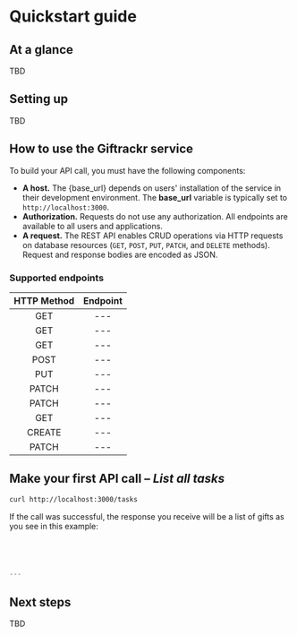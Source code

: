 # Quickstart guide

## At a glance

TBD

## Setting up

TBD

## How to use the Giftrackr service

To build your API call, you must have the following components:

* **A host.**  The {base_url} depends on users' installation of the service in their development environment. The **base_url** variable is typically set to `http://localhost:3000`.
* **Authorization.**  Requests do not use any authorization. All endpoints are available to all users and applications.
* **A request.**  The REST API enables CRUD operations via HTTP requests on database resources (`GET`, `POST`, `PUT`, `PATCH`, and `DELETE` methods). Request and response bodies are encoded as JSON.

### Supported endpoints

| HTTP Method | Endpoint |
| :--------------: | :--------------: |
| GET | --- |
| GET | --- |
| GET | --- |
| POST | --- |
| PUT |  --- |
| PATCH |  --- |
| PATCH |  --- |
| GET |  --- |
| CREATE |  --- |
| PATCH | --- |

## Make your first API call – *List all tasks*

```bash
curl http://localhost:3000/tasks
```

If the call was successful, the response you receive will be a list of gifts as you see in this example:

```js

  


---
```

## Next steps

TBD

